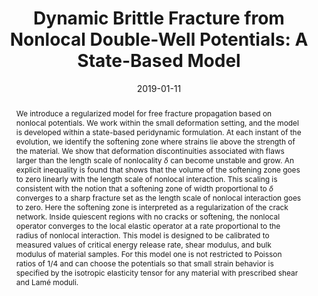 ---
title: "Dynamic Brittle Fracture from Nonlocal Double-Well Potentials: A State-Based Model"

authors:
- "Robert Lipton"
- "Eyad Said"
- admin
author_notes:
- "Corresponding author"
date: "2019-01-11"
doi: "10.1007/978-3-319-22977-5_33-1"

# Schedule page publish date (NOT publication's date).
publishDate: "2019-01-11"

# Publication type.
publication_types: ["chapter"]

# Publication name and optional abbreviated publication name.
publication: "*Handbook of Nonlocal Continuum Mechanics for Materials and Structures"
publication_short: ""

abstract: "We introduce a regularized model for free fracture propagation based on nonlocal potentials. We work within the small deformation setting, and the model is developed within a state-based peridynamic formulation. At each instant of the evolution, we identify the softening zone where strains lie above the strength of the material. We show that deformation discontinuities associated with flaws larger than the length scale of nonlocality $δ$ can become unstable and grow. An explicit inequality is found that shows that the volume of the softening zone goes to zero linearly with the length scale of nonlocal interaction. This scaling is consistent with the notion that a softening zone of width proportional to $δ$ converges to a sharp fracture set as the length scale of nonlocal interaction goes to zero. Here the softening zone is interpreted as a regularization of the crack network. Inside quiescent regions with no cracks or softening, the nonlocal operator converges to the local elastic operator at a rate proportional to the radius of nonlocal interaction. This model is designed to be calibrated to measured values of critical energy release rate, shear modulus, and bulk modulus of material samples. For this model one is not restricted to Poisson ratios of 1/4 and can choose the potentials so that small strain behavior is specified by the isotropic elasticity tensor for any material with prescribed shear and Lamé moduli."

# Summary. An optional shortened abstract.
summary: ''

tags:
- Mathematical Modeling
- Mechanics
- Peridynamics
- Fracture Mechanics
featured: true

# links:
url_pdf: ''
url_code: ''
url_source: 'https://doi.org/10.1007/978-3-319-22977-5_33-1'
---